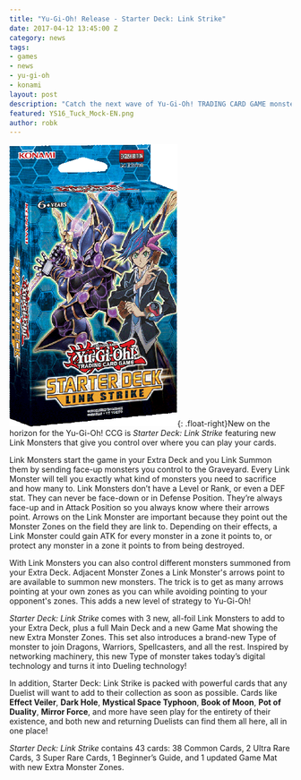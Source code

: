 ```yaml
---
title: "Yu-Gi-Oh! Release - Starter Deck: Link Strike"
date: 2017-04-12 13:45:00 Z
category: news
tags:
- games
- news
- yu-gi-oh
- konami
layout: post
description: "Catch the next wave of Yu-Gi-Oh! TRADING CARD GAME monsters with Starter Deck: Link Strike"
featured: YS16_Tuck_Mock-EN.png
author: robk
---
```



![Link Strike Deck](/images/yu-gi-oh/YS16_Tuck_Mock-EN.gif){: .float-right}New on the horizon for the Yu-Gi-Oh! CCG is *Starter Deck: Link Strike* featuring new Link Monsters that give you control over where you can play your cards.

Link Monsters start the game in your Extra Deck and you Link Summon them by sending face-up monsters you control to the Graveyard. Every Link Monster will tell you exactly what kind of monsters you need to sacrifice and how many to. Link Monsters don’t have a Level or Rank, or even a DEF stat. They can never be face-down or in Defense Position. They’re always face-up and in Attack Position so you always know where their arrows point. Arrows on the Link Monster are important because they point out the Monster Zones on the field they are link to. Depending on their effects, a Link Monster could gain ATK for every monster in a zone it points to, or protect any monster in a zone it points to from being destroyed.

With Link Monsters you can also control different monsters summoned from your Extra Deck. Adjacent Monster Zones a Link Monster's arrows point to are available to summon new monsters. The trick is to get as many arrows pointing at your own zones as you can while avoiding pointing to your opponent's zones. This adds a new level of strategy to Yu-Gi-Oh!

*Starter Deck: Link Strike* comes with 3 new, all-foil Link Monsters to add to your Extra Deck, plus a full Main Deck and a new Game Mat showing the new Extra Monster Zones. This set also introduces a brand-new Type of monster to join Dragons, Warriors, Spellcasters, and all the rest. Inspired by networking machinery, this new Type of monster takes today’s digital technology and turns it into Dueling technology!

In addition, Starter Deck: Link Strike is packed with powerful cards that any Duelist will want to add to their collection as soon as possible. Cards like **Effect Veiler**, **Dark Hole**, **Mystical Space Typhoon**, **Book of Moon**, **Pot of Duality**, **Mirror Force**, and more have seen play for the entirety of their existence, and both new and returning Duelists can find them all here, all in one place! 

*Starter Deck: Link Strike* contains 43 cards: 38 Common Cards, 2 Ultra Rare Cards, 3 Super Rare Cards, 1 Beginner’s Guide, and 1 updated Game Mat with new Extra Monster Zones.
